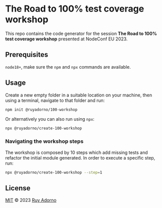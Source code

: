 # The Road to 100% test coverage workshop

This repo contains the code generator for the session **The Road to 100% test
coverage workshop** presented at NodeConf EU 2023.

## Prerequisites

`node18+`, make sure the `npm` and `npx` commands are available.

## Usage

Create a new empty folder in a suitable location on your machine, then using a
terminal, navigate to that folder and run:

```sh
npm init @ruyadorno/100-workshop
```

Or alternatively you can also run using `npx`:

```sh
npx @ruyadorno/create-100-workshop
```

### Navigating the workshop steps

The workshop is composed by 10 steps which add missing tests and refactor the
initial module generated. In order to execute a specific step, run:

```sh
npx @ruyadorno/create-100-workshop --step=1
```

## License

[MIT](LICENSE) © 2023 [Ruy Adorno](http://ruyadorno.com)
